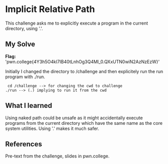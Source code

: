 # Implicit Relative Path
This challenge asks me to explicitly execute a program in the current directory, using '.'.

## My Solve
**Flag:** 'pwn.college{4Y3h5O4kI7IB40tLnhOg3Q4Ml_0.QXxUTN0wiN2AzNzEzW}'

Initially I changed the directory to /challenge and then explicitely run the run program with ./run.
```
 cd /challenge --> for changing the cwd to challenge
./run --> (.) implying to run it from the cwd
```

## What I learned
Using naked path could be unsafe as it might accidentally execute programs from the current directory which have the same name as the core system utilities. Using '.' makes it much safer.

## References
Pre-text from the challenge, slides in pwn.college.
